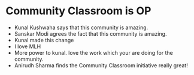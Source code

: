 # Community Classroom is OP

- Kunal Kushwaha says that this community is amazing.
- Sanskar Modi agrees the fact that this community is amazing.
- Kunal made this change
- I love MLH
- More power to kunal. love the work which your are doing for the community.
- Anirudh Sharma finds the Community Classroom initiative really great!
